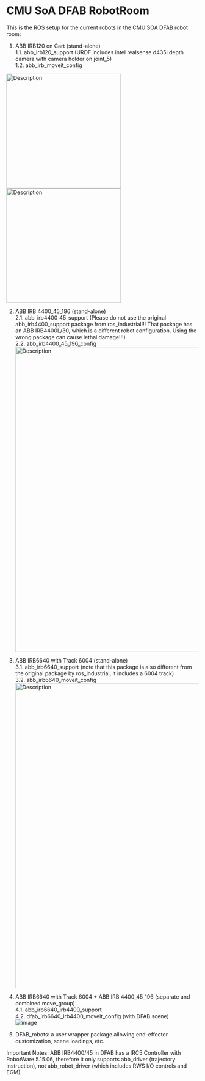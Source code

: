 # CMU SoA DFAB RobotRoom

This is the ROS setup for the current robots in the CMU SOA DFAB robot room: 
1. ABB IRB120 on Cart (stand-alone)   
  1.1. abb_irb120_support (URDF includes intel realsense d435i depth camera with camera holder on joint_5)  
  1.2. abb_irb_moveit_config  
<img src="https://github.com/SkyWatcher-123/CMU_DFAB_RobotRoom/assets/112517055/2fb3610f-83d5-4328-bc60-0838d6a9522e" alt="Description" width="300"/>
<img src="https://github.com/SkyWatcher-123/CMU_DFAB_RobotRoom/assets/112517055/3783a656-c42e-44c4-a024-0eb5eeb37e0f" alt="Description" width="300"/
>

2. ABB IRB 4400_45_196 (stand-alone)  
  2.1. abb_irb4400_45_support (Please do not use the original abb_irb4400_support package from ros_industrial!!! That package has an ABB IRB4400L/30, which is a different robot configuration. Using the wrong package can cause lethal damage!!!)  
  2.2. abb_irb4400_45_196_config
   <img src="https://github.com/user-attachments/assets/7fc07b08-1edd-4aaa-8fce-b6f70eb0efa4" alt="Description" width="800"/>  

4. ABB IRB6640 with Track 6004 (stand-alone)  
  3.1. abb_irb6640_support (note that this package is also different from the original package by ros_industrial, it includes a 6004 track)  
  3.2. abb_irb6640_moveit_config  
   <img src="https://github.com/user-attachments/assets/334cf7d6-b3e7-41bb-8c81-122abb72973e" alt="Description" width="800"/>  

5. ABB IRB6640 with Track 6004 + ABB IRB 4400_45_196 (separate and combined move_group)  
  4.1.  abb_irb6640_irb4400_support  
  4.2.  dfab_irb6640_irb4400_moveit_config (with DFAB.scene)  
![image](https://github.com/user-attachments/assets/6f85aa86-effa-4a86-9cf0-5cb66c1b4057)

6. DFAB_robots: a user wrapper package allowing end-effector customization, scene loadings, etc.  

Important Notes: ABB IRB4400/45 in DFAB has a IRC5 Controller with RobotWare 5.15.06, therefore it only supports abb_driver (trajectory instruction), not abb_robot_driver (which includes RWS I/O controls and EGM)  


